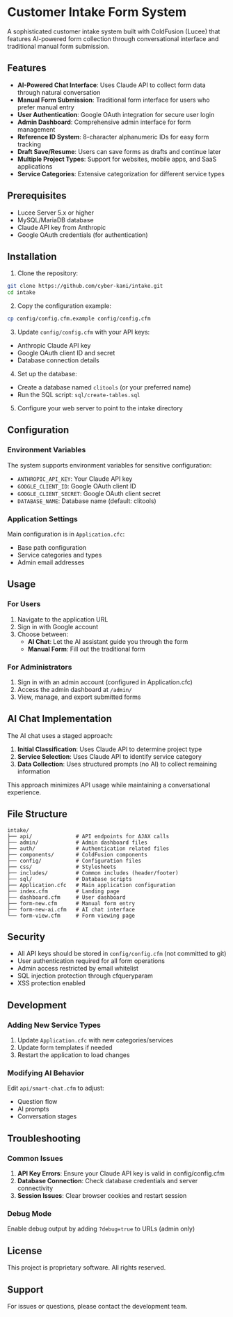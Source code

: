 # Customer Intake Form System

A sophisticated customer intake system built with ColdFusion (Lucee) that features AI-powered form collection through conversational interface and traditional manual form submission.

## Features

- **AI-Powered Chat Interface**: Uses Claude API to collect form data through natural conversation
- **Manual Form Submission**: Traditional form interface for users who prefer manual entry
- **User Authentication**: Google OAuth integration for secure user login
- **Admin Dashboard**: Comprehensive admin interface for form management
- **Reference ID System**: 8-character alphanumeric IDs for easy form tracking
- **Draft Save/Resume**: Users can save forms as drafts and continue later
- **Multiple Project Types**: Support for websites, mobile apps, and SaaS applications
- **Service Categories**: Extensive categorization for different service types

## Prerequisites

- Lucee Server 5.x or higher
- MySQL/MariaDB database
- Claude API key from Anthropic
- Google OAuth credentials (for authentication)

## Installation

1. Clone the repository:
```bash
git clone https://github.com/cyber-kani/intake.git
cd intake
```

2. Copy the configuration example:
```bash
cp config/config.cfm.example config/config.cfm
```

3. Update `config/config.cfm` with your API keys:
- Anthropic Claude API key
- Google OAuth client ID and secret
- Database connection details

4. Set up the database:
- Create a database named `clitools` (or your preferred name)
- Run the SQL script: `sql/create-tables.sql`

5. Configure your web server to point to the intake directory

## Configuration

### Environment Variables

The system supports environment variables for sensitive configuration:

- `ANTHROPIC_API_KEY`: Your Claude API key
- `GOOGLE_CLIENT_ID`: Google OAuth client ID  
- `GOOGLE_CLIENT_SECRET`: Google OAuth client secret
- `DATABASE_NAME`: Database name (default: clitools)

### Application Settings

Main configuration is in `Application.cfc`:
- Base path configuration
- Service categories and types
- Admin email addresses

## Usage

### For Users

1. Navigate to the application URL
2. Sign in with Google account
3. Choose between:
   - **AI Chat**: Let the AI assistant guide you through the form
   - **Manual Form**: Fill out the traditional form

### For Administrators

1. Sign in with an admin account (configured in Application.cfc)
2. Access the admin dashboard at `/admin/`
3. View, manage, and export submitted forms

## AI Chat Implementation

The AI chat uses a staged approach:
1. **Initial Classification**: Uses Claude API to determine project type
2. **Service Selection**: Uses Claude API to identify service category
3. **Data Collection**: Uses structured prompts (no AI) to collect remaining information

This approach minimizes API usage while maintaining a conversational experience.

## File Structure

```
intake/
├── api/              # API endpoints for AJAX calls
├── admin/            # Admin dashboard files
├── auth/             # Authentication related files
├── components/       # ColdFusion components
├── config/           # Configuration files
├── css/              # Stylesheets
├── includes/         # Common includes (header/footer)
├── sql/              # Database scripts
├── Application.cfc   # Main application configuration
├── index.cfm         # Landing page
├── dashboard.cfm     # User dashboard
├── form-new.cfm      # Manual form entry
├── form-new-ai.cfm   # AI chat interface
└── form-view.cfm     # Form viewing page
```

## Security

- All API keys should be stored in `config/config.cfm` (not committed to git)
- User authentication required for all form operations
- Admin access restricted by email whitelist
- SQL injection protection through cfqueryparam
- XSS protection enabled

## Development

### Adding New Service Types

1. Update `Application.cfc` with new categories/services
2. Update form templates if needed
3. Restart the application to load changes

### Modifying AI Behavior

Edit `api/smart-chat.cfm` to adjust:
- Question flow
- AI prompts
- Conversation stages

## Troubleshooting

### Common Issues

1. **API Key Errors**: Ensure your Claude API key is valid in config/config.cfm
2. **Database Connection**: Check database credentials and server connectivity
3. **Session Issues**: Clear browser cookies and restart session

### Debug Mode

Enable debug output by adding `?debug=true` to URLs (admin only)

## License

This project is proprietary software. All rights reserved.

## Support

For issues or questions, please contact the development team.